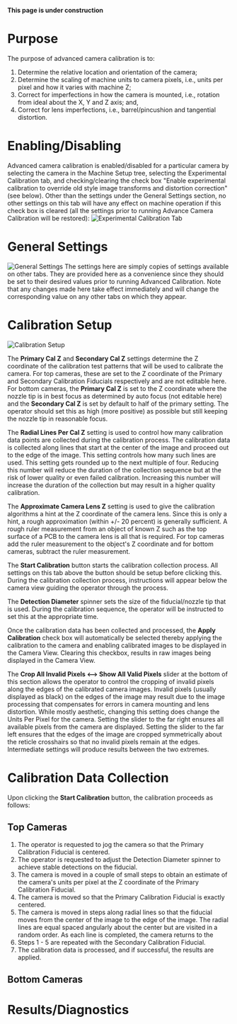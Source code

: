**This page is under construction**

# Purpose
The purpose of advanced camera calibration is to:
1. Determine the relative location and orientation of the camera;
1. Determine the scaling of machine units to camera pixels, i.e., units per pixel and how it varies with machine Z;
1. Correct for imperfections in how the camera is mounted, i.e., rotation from ideal about the X, Y and Z axis; and,
1. Correct for lens imperfections, i.e., barrel/pincushion and tangential distortion.

# Enabling/Disabling
Advanced camera calibration is enabled/disabled for a particular camera by selecting the camera in the Machine Setup tree, selecting the Experimental Calibration tab, and checking/clearing the check box "Enable experimental calibration to override old style image transforms and distortion correction" (see below). Other than the settings under the General Settings section, no other settings on this tab will have any effect on machine operation if this check box is cleared (all the settings prior to running Advance Camera Calibration will be restored):
![Experimental Calibration Tab](https://user-images.githubusercontent.com/50550971/134405655-af1e0392-208b-47e2-86a5-38b05bbca6af.png)

# General Settings
![General Settings](https://user-images.githubusercontent.com/50550971/132746519-9b87e1bb-b9ff-4d80-b05c-7c1be3f0a565.png)
The settings here are simply copies of settings available on other tabs.  They are provided here as a convenience since they should be set to their desired values prior to running Advanced Calibration.  Note that any changes made here take effect immediately and will change the corresponding value on any other tabs on which they appear.

# Calibration Setup
![Calibration Setup](https://user-images.githubusercontent.com/50550971/134420670-04849671-d67a-4606-8834-409b9f57b74b.png)

The **Primary Cal Z** and **Secondary Cal Z** settings determine the Z coordinate of the calibration test patterns that will be used to calibrate the camera.  For top cameras, these are set to the Z coordinate of the Primary and Secondary Calibration Fiducials respectively and are not editable here.  For bottom cameras, the **Primary Cal Z** is set to the Z coordinate where the nozzle tip is in best focus as determined by auto focus (not editable here) and the **Secondary Cal Z** is set by default to half of the primary setting. The operator should set this as high (more positive) as possible but still keeping the nozzle tip in reasonable focus. 

The **Radial Lines Per Cal Z** setting is used to control how many calibration data points are collected during the calibration process.  The calibration data is collected along lines that start at the center of the image and proceed out to the edge of the image.  This setting controls how many such lines are used.  This setting gets rounded up to the next multiple of four.  Reducing this number will reduce the duration of the collection sequence but at the risk of lower quality or even failed calibration. Increasing this number will increase the duration of the collection but may result in a higher quality calibration.

The **Approximate Camera Lens Z** setting is used to give the calibration algorithms a hint at the Z coordinate of the camera lens. Since this is only a hint, a rough approximation (within +/- 20 percent) is generally sufficient. A rough ruler measurement from an object of known Z such as the top surface of a PCB to the camera lens is all that is required. For top cameras add the ruler measurement to the object's Z coordinate and for bottom cameras, subtract the ruler measurement.

The **Start Calibration** button starts the calibration collection process.  All settings on this tab above the button should be setup before clicking this. During the calibration collection process, instructions will appear below the camera view guiding the operator through the process.

The **Detection Diameter** spinner sets the size of the fiducial/nozzle tip that is used.  During the calibration sequence, the operator will be instructed to set this at the appropriate time.

Once the calibration data has been collected and processed, the **Apply Calibration** check box will automatically be selected thereby applying the calibration to the camera and enabling calibrated images to be displayed in the Camera View.  Clearing this checkbox, results in raw images being displayed in the Camera View.

The **Crop All Invalid Pixels <--> Show All Valid Pixels** slider at the bottom of this section allows the operator to control the cropping of invalid pixels along the edges of the calibrated camera images.  Invalid pixels (usually displayed as black) on the edges of the image may result due to the image processing that compensates for errors in camera mounting and lens distortion. While mostly aesthetic, changing this setting does change the Units Per Pixel for the camera.  Setting the slider to the far right ensures all available pixels from the camera are displayed.  Setting the slider to the far left ensures that the edges of the image are cropped symmetrically about the reticle crosshairs so that no invalid pixels remain at the edges. Intermediate settings will produce results between the two extremes.

# Calibration Data Collection
Upon clicking the **Start Calibration** button, the calibration proceeds as follows:

## Top Cameras
1. The operator is requested to jog the camera so that the Primary Calibration Fiducial is centered.
1. The operator is requested to adjust the Detection Diameter spinner to achieve stable detections on the fiducial.
1. The camera is moved in a couple of small steps to obtain an estimate of the camera's units per pixel at the Z coordinate of the Primary Calibration Fiducial.
1. The camera is moved so that the Primary Calibration Fiducial is exactly centered.
1. The camera is moved in steps along radial lines so that the fiducial moves from the center of the image to the edge of the image. The radial lines are equal spaced angularly about the center but are visited in a random order. As each line is completed, the camera returns to the 
1. Steps 1 - 5 are repeated with the Secondary Calibration Fiducial.
1. The calibration data is processed, and if successful, the results are applied.
 
## Bottom Cameras

# Results/Diagnostics